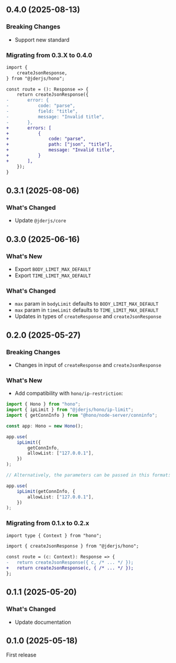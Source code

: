 ## 0.4.0 (2025-08-13)

### Breaking Changes

- Support new standard

### Migrating from 0.3.X to 0.4.0

```diff
import { 
    createJsonResponse,
} from "@jderjs/hono";

const route = (): Response => {
    return createJsonResponse({
-       error: {
-           code: "parse",
-           field: "title",
-           message: "Invalid title",
-       },
+       errors: [
+           {
+               code: "parse",
+               path: ["json", "title"],
+               message: "Invalid title",
+           }
+       ],
    });
}
```

## 0.3.1 (2025-08-06)

### What's Changed

- Update `@jderjs/core`

## 0.3.0 (2025-06-16)

### What's New

- Export `BODY_LIMIT_MAX_DEFAULT`
- Export `TIME_LIMIT_MAX_DEFAULT`

### What's Changed

- `max` param in `bodyLimit` defaults to `BODY_LIMIT_MAX_DEFAULT`
- `max` param in `timeLimit` defaults to `TIME_LIMIT_MAX_DEFAULT`
- Updates in types of `createResponse` and `createJsonResponse`

## 0.2.0 (2025-05-27)

### Breaking Changes

- Changes in input of `createResponse` and `createJsonResponse`

### What's New

- Add compatibility with `hono/ip-restriction`:

```ts
import { Hono } from "hono";
import { ipLimit } from "@jderjs/hono/ip-limit";
import { getConnInfo } from "@hono/node-server/conninfo";

const app: Hono = new Hono();

app.use(
    ipLimit({
        getConnInfo,
        allowList: ["127.0.0.1"],
    })
);

// Alternatively, the parameters can be passed in this format:

app.use(
    ipLimit(getConnInfo, {
        allowList: ["127.0.0.1"],
    })
);
```

### Migrating from 0.1.x to 0.2.x

```diff
import type { Context } from "hono";

import { createJsonResponse } from "@jderjs/hono";

const route = (c: Context): Response => {
-   return createJsonResponse({ c, /* ... */ });
+   return createJsonResponse(c, { /* ... */ });
};
```

## 0.1.1 (2025-05-20)

### What's Changed

- Update documentation

## 0.1.0 (2025-05-18)

First release
